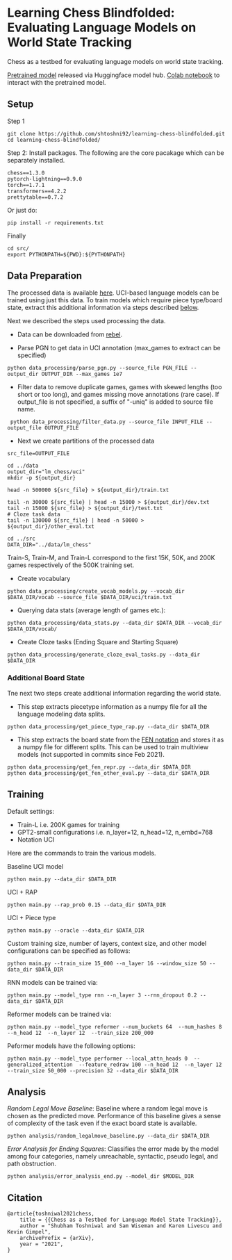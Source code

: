 # Learning Chess Blindfolded: Evaluating Language Models on World State Tracking
Chess as a testbed for evaluating language models on world state tracking.

[Pretrained model](https://huggingface.co/shtoshni/gpt2-chess-uci) released via Huggingface model hub.
[Colab notebook](https://colab.research.google.com/drive/125y4MpnSWAakoSE5My9jGMtBExbjqTpW?usp=sharing) to interact with the pretrained model.
## Setup
Step 1
```
git clone https://github.com/shtoshni92/learning-chess-blindfolded.git
cd learning-chess-blindfolded/
```

Step 2: Install packages. The following are the core pacakage which can be separately installed.
```
chess==1.3.0
pytorch-lightning==0.9.0
torch==1.7.1
transformers==4.2.2
prettytable==0.7.2
```

Or just do:
```
pip install -r requirements.txt
```

Finally
```
cd src/
export PYTHONPATH=${PWD}:${PYTHONPATH}
```

## Data Preparation

The processed data is available [here](https://drive.google.com/drive/folders/1G6KdcUhyH15xV6AmcaDTb9i0Hxjtcvdp?usp=sharing).
UCI-based language models can be trained using just this data.
To train models which require piece type/board state, extract this additional information via steps described [below](#additional-board-state).

Next we described the steps used processing the data.

- Data can be downloaded from [rebel](http://rebel13.nl/dl.html?file=dl/MillionBase%202.5%20(PGN).7z). <br/>

- Parse PGN to get data in UCI annotation (max_games to extract can be specified)
```
python data_processing/parse_pgn.py --source_file PGN_FILE --output_dir OUTPUT_DIR --max_games 1e7
```
- Filter data to remove duplicate games, games with skewed lengths (too short or too long), and games missing move annotations (rare case).
If output_file is not specified, a suffix of "-uniq" is added to source file name.
```
 python data_processing/filter_data.py --source_file INPUT_FILE --output_file OUTPUT_FILE
```


- Next we create partitions of the processed data
```
src_file=OUTPUT_FILE

cd ../data
output_dir="lm_chess/uci"
mkdir -p ${output_dir}

head -n 500000 ${src_file} > ${output_dir}/train.txt

tail -n 30000 ${src_file} | head -n 15000 > ${output_dir}/dev.txt
tail -n 15000 ${src_file} > ${output_dir}/test.txt
# Cloze task data
tail -n 130000 ${src_file} | head -n 50000 > ${output_dir}/other_eval.txt

cd ../src
DATA_DIR="../data/lm_chess"
```

Train-S, Train-M, and Train-L correspond to the first 15K, 50K, and 200K games respectively of 
the 500K training set.

- Create vocabulary
```
python data_processing/create_vocab_models.py --vocab_dir $DATA_DIR/vocab --source_file $DATA_DIR/uci/train.txt
```
- Querying data stats (average length of games etc.):
```
python data_processing/data_stats.py --data_dir $DATA_DIR --vocab_dir $DATA_DIR/vocab/
```
- Create Cloze tasks (Ending Square and Starting Square)
```
python data_processing/generate_cloze_eval_tasks.py --data_dir $DATA_DIR
```

### Additional Board State
Tne next two steps create additional information regarding the world state.
- This step extracts piecetype information as a numpy file for all the language modeling data splits.
```
python data_processing/get_piece_type_rap.py --data_dir $DATA_DIR
```
- This step extracts the board state from the [FEN notation](https://en.wikipedia.org/wiki/Forsyth%E2%80%93Edwards_Notation)
  and stores it as a numpy file for different splits. This can be used to train multiview models (not supported in commits since Feb 2021).
```
python data_processing/get_fen_repr.py --data_dir $DATA_DIR
python data_processing/get_fen_other_eval.py --data_dir $DATA_DIR
```

## Training

Default settings:
- Train-L i.e. 200K games for training
- GPT2-small configurations i.e. n_layer=12, n_head=12, n_embd=768
- Notation UCI

Here are the commands to train the various models. <br/>

Baseline UCI model
```
python main.py --data_dir $DATA_DIR
```
UCI + RAP
```
python main.py --rap_prob 0.15 --data_dir $DATA_DIR
```
UCI + Piece type
```
python main.py --oracle --data_dir $DATA_DIR
```
Custom training size, number of layers, context size, and other model configurations can be specified as follows:
```
python main.py --train_size 15_000 --n_layer 16 --window_size 50 --data_dir $DATA_DIR
```

RNN models can be trained via:
```
python main.py --model_type rnn --n_layer 3 --rnn_dropout 0.2 --data_dir $DATA_DIR
```
Reformer models can be trained via:
```
python main.py --model_type reformer --num_buckets 64  --num_hashes 8 --n_head 12  --n_layer 12  --train_size 200_000
```
Peformer models have the following options:
```
python main.py --model_type performer --local_attn_heads 0  --generalized_attention  --feature_redraw 100 --n_head 12  --n_layer 12  --train_size 50_000 --precision 32 --data_dir $DATA_DIR
```
## Analysis
_Random Legal Move Baseline_: Baseline where a random legal move is chosen
as the predicted move. Performance of this baseline gives a sense of
complexity of the task even if the exact board state is available.

```
python analysis/random_legalmove_baseline.py --data_dir $DATA_DIR
```

_Error Analysis for Ending Squares_: Classifies the error made by the model among
four categories, namely unreachable, syntactic, pseudo legal, and path obstruction.
```
python analysis/error_analysis_end.py --model_dir $MODEL_DIR
```

## Citation
```
@article{toshniwal2021chess,
    title = {{Chess as a Testbed for Language Model State Tracking}},
    author = "Shubham Toshniwal and Sam Wiseman and Karen Livescu and Kevin Gimpel",
    archivePrefix = {arXiv},
    year = "2021",
}
```
